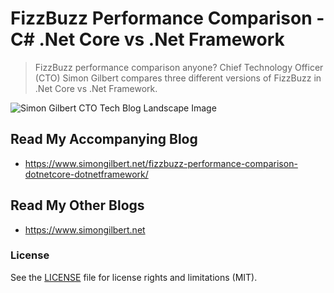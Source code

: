﻿# FizzBuzz Performance Comparison - C# .Net Core vs .Net Framework
> FizzBuzz performance comparison anyone? Chief Technology Officer (CTO) Simon Gilbert compares three different versions of FizzBuzz in .Net Core vs .Net Framework.

![Simon Gilbert CTO Tech Blog Landscape Image](https://www.simongilbert.net/content/images/2019/03/simon-gilbert-cto-tech-blog-post-two.png)

## Read My Accompanying Blog
- https://www.simongilbert.net/fizzbuzz-performance-comparison-dotnetcore-dotnetframework/

## Read My Other Blogs
- https://www.simongilbert.net

### License
See the [LICENSE](LICENSE.md) file for license rights and limitations (MIT).
